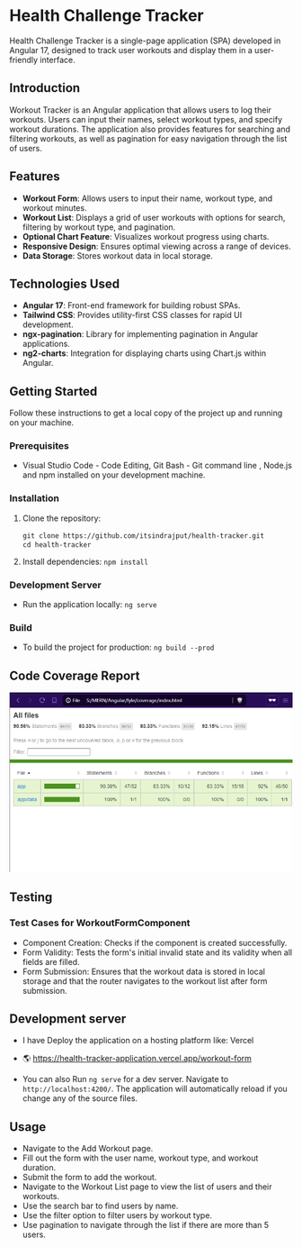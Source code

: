 # Health Challenge Tracker

Health Challenge Tracker is a single-page application (SPA) developed in Angular 17, designed to track user workouts and display them in a user-friendly interface.

## Introduction

Workout Tracker is an Angular application that allows users to log their workouts. Users can input their names, select workout types, and specify workout durations. The application also provides features for searching and filtering workouts, as well as pagination for easy navigation through the list of users.

## Features

- **Workout Form**: Allows users to input their name, workout type, and workout minutes.
- **Workout List**: Displays a grid of user workouts with options for search, filtering by workout type, and pagination.
- **Optional Chart Feature**: Visualizes workout progress using charts.
- **Responsive Design**: Ensures optimal viewing across a range of devices.
- **Data Storage**: Stores workout data in local storage.

## Technologies Used

- **Angular 17**: Front-end framework for building robust SPAs.
- **Tailwind CSS**: Provides utility-first CSS classes for rapid UI development.
- **ngx-pagination**: Library for implementing pagination in Angular applications.
- **ng2-charts**: Integration for displaying charts using Chart.js within Angular.

## Getting Started

Follow these instructions to get a local copy of the project up and running on your machine.

### Prerequisites

- Visual Studio Code - Code Editing, Git Bash - Git command line , Node.js and npm installed on your development machine.

### Installation

1. Clone the repository:

   ```
   git clone https://github.com/itsindrajput/health-tracker.git
   cd health-tracker
   ```

2. Install dependencies:
   `npm install`

### Development Server

- Run the application locally:
  `ng serve`

### Build

- To build the project for production:
  `ng build --prod
`

## Code Coverage Report
<img src="./media/fyle_code_coverage.png" width="600" />

## Testing


### Test Cases for WorkoutFormComponent

- Component Creation: Checks if the component is created successfully.
- Form Validity: Tests the form's initial invalid state and its validity when all fields are filled.
- Form Submission: Ensures that the workout data is stored in local storage and that the router navigates to the workout list after form submission.

## Development server

- I have Deploy the application on a hosting platform like: Vercel
- 🌎 https://health-tracker-application.vercel.app/workout-form

- You can also Run `ng serve` for a dev server. Navigate to `http://localhost:4200/`. The application will automatically reload if you change any of the source files.

## Usage

- Navigate to the Add Workout page.
- Fill out the form with the user name, workout type, and workout duration.
- Submit the form to add the workout.
- Navigate to the Workout List page to view the list of users and their workouts.
- Use the search bar to find users by name.
- Use the filter option to filter users by workout type.
- Use pagination to navigate through the list if there are more than 5 users.

